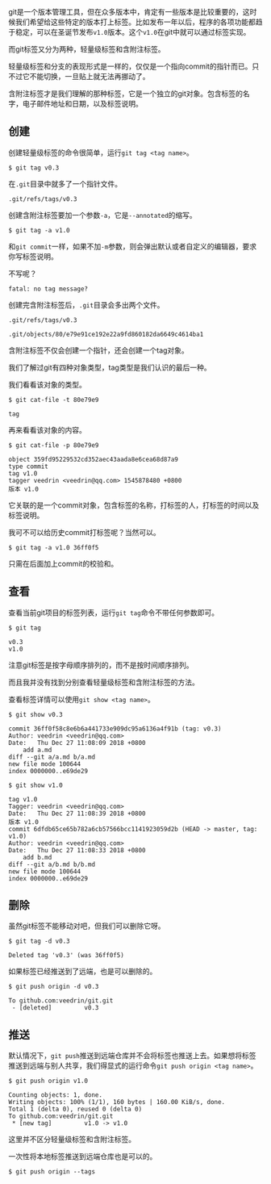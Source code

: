 git是一个版本管理工具，但在众多版本中，肯定有一些版本是比较重要的，这时候我们希望给这些特定的版本打上标签。比如发布一年以后，程序的各项功能都趋于稳定，可以在圣诞节发布`v1.0`版本。这个`v1.0`在git中就可以通过标签实现。

而git标签又分为两种，轻量级标签和含附注标签。

轻量级标签和分支的表现形式是一样的，仅仅是一个指向commit的指针而已。只不过它不能切换，一旦贴上就无法再挪动了。

含附注标签才是我们理解的那种标签，它是一个独立的git对象。包含标签的名字，电子邮件地址和日期，以及标签说明。

## 创建

创建轻量级标签的命令很简单，运行`git tag <tag name>`。

```
$ git tag v0.3
```

在`.git`目录中就多了一个指针文件。

```
.git/refs/tags/v0.3
```

创建含附注标签要加一个参数`-a`，它是`--annotated`的缩写。

```
$ git tag -a v1.0
```

和`git commit`一样，如果不加`-m`参数，则会弹出默认或者自定义的编辑器，要求你写标签说明。

不写呢？

```
fatal: no tag message?
```

创建完含附注标签后，`.git`目录会多出两个文件。

```
.git/refs/tags/v0.3
```

```
.git/objects/80/e79e91ce192e22a9fd860182da6649c4614ba1
```

含附注标签不仅会创建一个指针，还会创建一个tag对象。

我们了解过git有四种对象类型，tag类型是我们认识的最后一种。

我们看看该对象的类型。

```
$ git cat-file -t 80e79e9

tag
```

再来看看该对象的内容。

```
$ git cat-file -p 80e79e9

object 359fd95229532cd352aec43aada8e6cea68d87a9
type commit
tag v1.0
tagger veedrin <veedrin@qq.com> 1545878480 +0800
版本 v1.0
```

它关联的是一个commit对象，包含标签的名称，打标签的人，打标签的时间以及标签说明。

我可不可以给历史commit打标签呢？当然可以。

```
$ git tag -a v1.0 36ff0f5
```

只需在后面加上commit的校验和。

## 查看

查看当前git项目的标签列表，运行`git tag`命令不带任何参数即可。

```
$ git tag

v0.3
v1.0
```

注意git标签是按字母顺序排列的，而不是按时间顺序排列。

而且我并没有找到分别查看轻量级标签和含附注标签的方法。

查看标签详情可以使用`git show <tag name>`。

```
$ git show v0.3

commit 36ff0f58c8e6b6a441733e909dc95a6136a4f91b (tag: v0.3)
Author: veedrin <veedrin@qq.com>
Date:   Thu Dec 27 11:08:09 2018 +0800
    add a.md
diff --git a/a.md b/a.md
new file mode 100644
index 0000000..e69de29
```

```
$ git show v1.0

tag v1.0
Tagger: veedrin <veedrin@qq.com>
Date:   Thu Dec 27 11:08:39 2018 +0800
版本 v1.0
commit 6dfdb65ce65b782a6cb57566bcc1141923059d2b (HEAD -> master, tag: v1.0)
Author: veedrin <veedrin@qq.com>
Date:   Thu Dec 27 11:08:33 2018 +0800
    add b.md
diff --git a/b.md b/b.md
new file mode 100644
index 0000000..e69de29
```

## 删除

虽然git标签不能移动对吧，但我们可以删除它呀。

```
$ git tag -d v0.3

Deleted tag 'v0.3' (was 36ff0f5)
```

如果标签已经推送到了远端，也是可以删除的。

```
$ git push origin -d v0.3

To github.com:veedrin/git.git
 - [deleted]         v0.3
```

## 推送

默认情况下，`git push`推送到远端仓库并不会将标签也推送上去。如果想将标签推送到远端与别人共享，我们得显式的运行命令`git push origin <tag name>`。

```
$ git push origin v1.0

Counting objects: 1, done.
Writing objects: 100% (1/1), 160 bytes | 160.00 KiB/s, done.
Total 1 (delta 0), reused 0 (delta 0)
To github.com:veedrin/git.git
 * [new tag]         v1.0 -> v1.0
```

这里并不区分轻量级标签和含附注标签。

一次性将本地标签推送到远端仓库也是可以的。

```
$ git push origin --tags
```